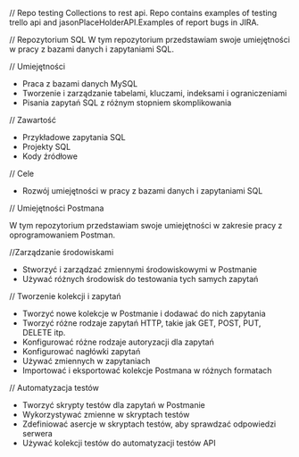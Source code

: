 // Repo testing
Collections to rest api. Repo contains examples of testing trello api and jasonPlaceHolderAPI.Examples of report bugs in JIRA.

// Repozytorium SQL
W tym repozytorium przedstawiam swoje umiejętności w pracy z bazami danych i zapytaniami SQL.

// Umiejętności
- Praca z bazami danych MySQL
- Tworzenie i zarządzanie tabelami, kluczami, indeksami i ograniczeniami
- Pisania zapytań SQL z różnym stopniem skomplikowania

// Zawartość
- Przykładowe zapytania SQL
- Projekty SQL
- Kody źródłowe

// Cele
- Rozwój umiejętności w pracy z bazami danych i zapytaniami SQL



// Umiejętności Postmana

W tym repozytorium przedstawiam swoje umiejętności w zakresie pracy z oprogramowaniem Postman. 

//Zarządzanie środowiskami

- Stworzyć i zarządzać zmiennymi środowiskowymi w Postmanie
- Używać różnych środowisk do testowania tych samych zapytań

// Tworzenie kolekcji i zapytań

- Tworzyć nowe kolekcje w Postmanie i dodawać do nich zapytania
- Tworzyć różne rodzaje zapytań HTTP, takie jak GET, POST, PUT, DELETE itp.
- Konfigurować różne rodzaje autoryzacji dla zapytań
- Konfigurować nagłówki zapytań 
- Używać zmiennych w zapytaniach
- Importować i eksportować kolekcje Postmana w różnych formatach

// Automatyzacja testów

- Tworzyć skrypty testów dla zapytań w Postmanie
- Wykorzystywać zmienne w skryptach testów
- Zdefiniować asercje w skryptach testów, aby sprawdzać odpowiedzi serwera
- Używać kolekcji testów do automatyzacji testów API

